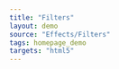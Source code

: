 ```yaml
---
title: "Filters"
layout: demo
source: "Effects/Filters"
tags: homepage_demo
targets: "html5"
---
```

